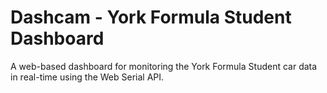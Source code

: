 # Dashcam - York Formula Student Dashboard

A web-based dashboard for monitoring the York Formula Student car data in real-time using the Web Serial API.